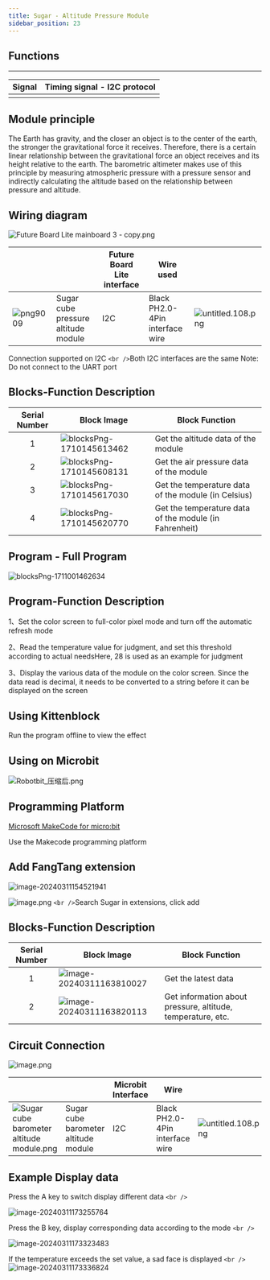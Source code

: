```yaml
---
title: Sugar - Altitude Pressure Module
sidebar_position: 23
---
```

## Functions

---

| **Signal** | Timing signal - I2C protocol |
| ---------------- | ---------------------------- |
|                  |                              |

## Module principle

The Earth has gravity, and the closer an object is to the center of the earth, the stronger the gravitational force it receives. Therefore, there is a certain linear relationship between the gravitational force an object receives and its height relative to the earth. The barometric altimeter makes use of this principle by measuring atmospheric pressure with a pressure sensor and indirectly calculating the altitude based on the relationship between pressure and altitude.

## Wiring diagram

![Future Board Lite mainboard 3 - copy.png](https://learn.kittenbot.cn/2024md_pic/1698381006260-edfd42d4-419a-47a6-96c5-4d5bfe157a0d.png)

|                                                                                                        |                                     | Future Board Lite interface | Wire used                       |                                                                                                                 |
| ------------------------------------------------------------------------------------------------------ | ----------------------------------- | --------------------------- | ------------------------------- | --------------------------------------------------------------------------------------------------------------- |
| ![png9009](https://learn.kittenbot.cn/2024md_pic/1698304512143-5134f34b-12a3-49ee-9ea6-c5c8f97d393e.png) | Sugar cube pressure altitude module | I2C                         | Black PH2.0-4Pin interface wire | ![untitled.108.png](https://learn.kittenbot.cn/2024md_pic/1694743359848-a54b5dae-be60-4e01-aa2f-f6f434429c91.png) |

Connection supported on I2C `<br />`Both I2C interfaces are the same     Note: Do not connect to the UART port

## Blocks-Function Description

| Serial Number | Block Image                                                                                 | Block Function                                         |
| :-----------: | ------------------------------------------------------------------------------------------- | ------------------------------------------------------ |
|       1       | ![blocksPng-1710145613462](https://learn.kittenbot.cn/2024md_pic/blocksPng-1710145613462.png) | Get the altitude data of the module                    |
|       2       | ![blocksPng-1710145608131](https://learn.kittenbot.cn/2024md_pic/blocksPng-1710145608131.png) | Get the air pressure data of the module                |
|       3       | ![blocksPng-1710145617030](https://learn.kittenbot.cn/2024md_pic/blocksPng-1710145617030.png) | Get the temperature data of the module (in Celsius)    |
|       4       | ![blocksPng-1710145620770](https://learn.kittenbot.cn/2024md_pic/blocksPng-1710145620770.png) | Get the temperature data of the module (in Fahrenheit) |

## Program - Full Program

![blocksPng-1711001462634](https://learn.kittenbot.cn/2024md_pic/blocksPng-1711001462634.png)

## Program-Function Description

1、Set the color screen to full-color pixel mode and turn off the automatic refresh mode

2、Read the temperature value for judgment, and set this threshold according to actual needsHere, 28 is used as an example for judgment

3、Display the various data of the module on the color screen. Since the data read is decimal, it needs to be converted to a string before it can be displayed on the screen

## Using Kittenblock

Run the program offline to view the effect

## Using on Microbit

![Robotbit_压缩后.png](https://learn.kittenbot.cn/2024md_pic/1709112761000-c84282ba-fe71-45c1-8ad4-8e7f6fc4738f.png)

## Programming Platform

[Microsoft MakeCode for micro:bit](https://makecode.microbit.org/#editor)

Use the Makecode programming platform

## Add FangTang extension

![image-20240311154521941](https://learn.kittenbot.cn/2024md_pic/image-20240311154521941.png)

![image.png](https://learn.kittenbot.cn/2024md_pic/1709111641678-73b61119-c29c-4b48-add7-375ce9a15935.png) `<br />`Search Sugar in extensions, click add

## Blocks-Function Description

| Serial Number | Block Image                                                                                 | Block Function                                              |
| :-----------: | ------------------------------------------------------------------------------------------- | ----------------------------------------------------------- |
|       1       | ![image-20240311163810027](https://learn.kittenbot.cn/2024md_pic/image-20240311163810027.png) | Get the latest data                                         |
|       2       | ![image-20240311163820113](https://learn.kittenbot.cn/2024md_pic/image-20240311163820113.png) | Get information about pressure, altitude, temperature, etc. |

## Circuit Connection

![image.png](https://learn.kittenbot.cn/2024md_pic/1709782628111-441b04f2-58b7-45c1-b414-9f8237b407a5.png)

|                                                                                                                                         |                                      | Microbit Interface | Wire                            |                                                                                                                 |
| --------------------------------------------------------------------------------------------------------------------------------------- | ------------------------------------ | ------------------ | ------------------------------- | --------------------------------------------------------------------------------------------------------------- |
| ![Sugar cube barometer altitude module.png](https://learn.kittenbot.cn/2024md_pic/1698304512143-5134f34b-12a3-49ee-9ea6-c5c8f97d393e.png) | Sugar cube barometer altitude module | I2C                | Black PH2.0-4Pin interface wire | ![untitled.108.png](https://learn.kittenbot.cn/2024md_pic/1694743359848-a54b5dae-be60-4e01-aa2f-f6f434429c91.png) |

## Example Display data

Press the A key to switch display different data `<br />`

![image-20240311173255764](https://learn.kittenbot.cn/2024md_pic/image-20240311173255764.png)

Press the B key, display corresponding data according to the mode `<br />`

![image-20240311173323483](https://learn.kittenbot.cn/2024md_pic/image-20240311173323483.png)

If the temperature exceeds the set value, a sad face is displayed `<br />`![image-20240311173336824](https://learn.kittenbot.cn/2024md_pic/image-20240311173336824.png)
